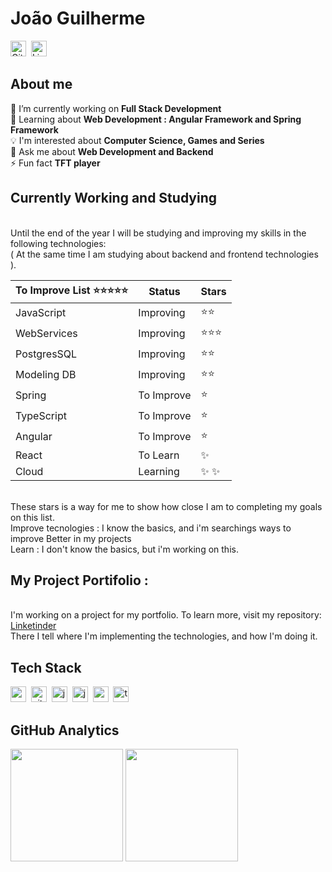 # João Guilherme
<a href="https://www.github.com/joaocanuto" target="_blank"><img src="https://img.shields.io/badge/GitHub-100000?style=flat&logo=github&logoColor=white" alt="GitHub Badge" height="25"></a>&nbsp;
<a href="https://www.linkedin.com/in/joaogacanuto" target="_blank"><img src="https://img.shields.io/badge/LinkedIn-0077B5?style=flat&logo=linkedin&logoColor=white" alt="LinkedIn Badge" height="25"></a>&nbsp;

## About me
🔭&nbsp;I’m currently working on **Full Stack Development**
<br/>🌱&nbsp;Learning about **Web Development : Angular Framework and Spring Framework**
<br/>💡&nbsp;I'm interested about **Computer Science, Games and Series**
<br/>💬&nbsp;Ask me about **Web Development and Backend**
<br/>⚡&nbsp;Fun fact **TFT player**

## Currently Working and Studying 
<br/> Until the end of the year I will be studying and improving my skills in the following technologies:
<br/> ( At the same time I am studying about backend and frontend technologies ).

|       To Improve List ⭐⭐⭐⭐⭐            | Status  | Stars |
|---------------------------------------------|---------|-----|
| JavaScript            | Improving   | ⭐⭐ | 
| WebServices           | Improving   | ⭐⭐⭐ |
| PostgresSQL           | Improving   | ⭐⭐|
| Modeling DB           | Improving   | ⭐⭐|
| Spring                | To Improve  | ⭐ |
| TypeScript            | To Improve  | ⭐ | 
| Angular               | To Improve  | ⭐ |
| React                 | To Learn    | ✨ |
| Cloud                 | Learning    | ✨ ✨|

<br/> These stars is a way for me to show how close I am to completing my goals on this list.
<br/> Improve tecnologies : I know the basics, and i'm searchings ways to improve Better in my projects 
<br/> Learn : I don't know the basics, but i'm working on this.

## My Project Portifolio : 
<br/> I'm working on a project for my portfolio. To learn more, visit my repository: [Linketinder](https://github.com/joaocanuto/LinkeTinder)
<br/>There I tell where I'm implementing the technologies, and how I'm doing it.

## Tech Stack
<img src="https://img.shields.io/badge/C++-05122A?style=flat&logo=c%2B%2B&" alt="c++ Badge" height="25">&nbsp;
<img src="https://img.shields.io/badge/Git-05122A?style=flat&logo=git" alt="git Badge" height="25">&nbsp;
<img src="https://img.shields.io/badge/Java-05122A?style=flat&logo=java" alt="java Badge" height="25">&nbsp;
<img src="https://img.shields.io/badge/Javascript-05122A?style=flat&logo=javascript" alt="javascript Badge" height="25">&nbsp;
<img src="https://img.shields.io/badge/Postgresql-05122A?style=flat&logo=postgresql" alt="postgresql Badge" height="25">&nbsp;
<img src="https://img.shields.io/badge/Typescript-05122A?style=flat&logo=typescript" alt="typescript Badge" height="25">&nbsp;

## GitHub Analytics
<div>
<img height="180em" src="https://github-readme-stats.vercel.app/api?username=joaocanuto&theme=radical&show_icons=true&count_private=true">
<img height="180em" src="https://github-readme-stats.vercel.app/api/top-langs/?username=joaocanuto&theme=radical&layout=compact&langs_count=5">
</div>
